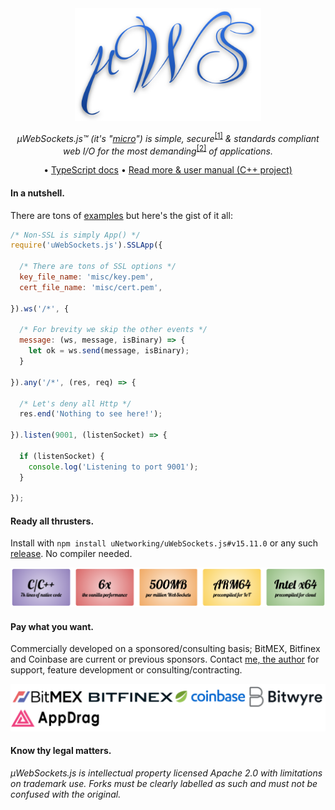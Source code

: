 <div align="center">
<img src="misc/logo.svg" height="180" />

*µWebSockets.js™ (it's "[micro](https://en.wikipedia.org/wiki/Micro-)") is simple, secure*<sup>[[1]](https://github.com/uNetworking/uWebSockets/tree/master/fuzzing)</sup> *& standards compliant web I/O for the most demanding*<sup>[[2]](https://github.com/uNetworking/uWebSockets/tree/master/benchmarks)</sup> *of applications.*

• [TypeScript docs](https://unetworking.github.io/uWebSockets.js/generated/) • [Read more & user manual (C++ project)](https://github.com/uNetworking/uWebSockets/blob/master/misc/READMORE.md)

</div>

#### In a nutshell.

There are tons of [examples](examples) but here's the gist of it all:

```javascript
/* Non-SSL is simply App() */
require('uWebSockets.js').SSLApp({

  /* There are tons of SSL options */
  key_file_name: 'misc/key.pem',
  cert_file_name: 'misc/cert.pem',
  
}).ws('/*', {

  /* For brevity we skip the other events */
  message: (ws, message, isBinary) => {
    let ok = ws.send(message, isBinary);
  }
  
}).any('/*', (res, req) => {

  /* Let's deny all Http */
  res.end('Nothing to see here!');
  
}).listen(9001, (listenSocket) => {

  if (listenSocket) {
    console.log('Listening to port 9001');
  }
  
});
```

#### Ready all thrusters.

Install with `npm install uNetworking/uWebSockets.js#v15.11.0` or any such [release](https://github.com/uNetworking/uWebSockets.js/releases). No compiler needed.

![](misc/features_strip.png)

#### Pay what you want.
Commercially developed on a sponsored/consulting basis; BitMEX, Bitfinex and Coinbase are current or previous sponsors. Contact [me, the author](https://github.com/alexhultman) for support, feature development or consulting/contracting.

![](https://raw.githubusercontent.com/uNetworking/uWebSockets/master/misc/2018.png)

#### Know thy legal matters.

*µWebSockets.js is intellectual property licensed Apache 2.0 with limitations on trademark use. Forks must be clearly labelled as such and must not be confused with the original.*
